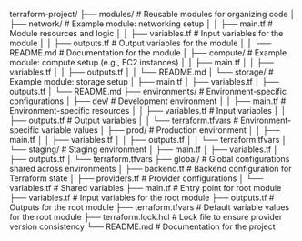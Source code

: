 terraform-project/
├── modules/                     # Reusable modules for organizing code
│   ├── network/                 # Example module: networking setup
│   │   ├── main.tf              # Module resources and logic
│   │   ├── variables.tf         # Input variables for the module
│   │   ├── outputs.tf           # Output variables for the module
│   │   └── README.md            # Documentation for the module
│   ├── compute/                 # Example module: compute setup (e.g., EC2 instances)
│   │   ├── main.tf
│   │   ├── variables.tf
│   │   ├── outputs.tf
│   │   └── README.md
│   └── storage/                 # Example module: storage setup
│       ├── main.tf
│       ├── variables.tf
│       ├── outputs.tf
│       └── README.md
├── environments/                # Environment-specific configurations
│   ├── dev/                     # Development environment
│   │   ├── main.tf              # Environment-specific resources
│   │   ├── variables.tf         # Input variables
│   │   ├── outputs.tf           # Output variables
│   │   └── terraform.tfvars     # Environment-specific variable values
│   ├── prod/                    # Production environment
│   │   ├── main.tf
│   │   ├── variables.tf
│   │   ├── outputs.tf
│   │   └── terraform.tfvars
│   └── staging/                 # Staging environment
│       ├── main.tf
│       ├── variables.tf
│       ├── outputs.tf
│       └── terraform.tfvars
├── global/                      # Global configurations shared across environments
│   ├── backend.tf               # Backend configuration for Terraform state
│   ├── providers.tf             # Provider configurations
│   └── variables.tf             # Shared variables
├── main.tf                      # Entry point for root module
├── variables.tf                 # Input variables for the root module
├── outputs.tf                   # Outputs for the root module
├── terraform.tfvars             # Default variable values for the root module
├── terraform.lock.hcl           # Lock file to ensure provider version consistency
└── README.md                    # Documentation for the project






